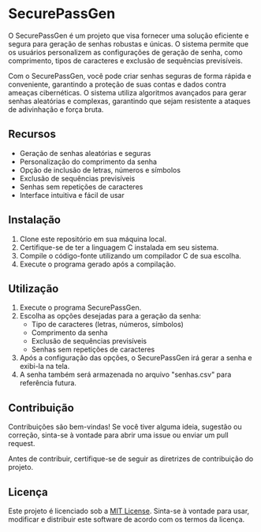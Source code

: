 # SecurePassGen

O SecurePassGen é um projeto que visa fornecer uma solução eficiente e segura para geração de senhas robustas e únicas. O sistema permite que os usuários personalizem as configurações de geração de senha, como comprimento, tipos de caracteres e exclusão de sequências previsíveis.

Com o SecurePassGen, você pode criar senhas seguras de forma rápida e conveniente, garantindo a proteção de suas contas e dados contra ameaças cibernéticas. O sistema utiliza algoritmos avançados para gerar senhas aleatórias e complexas, garantindo que sejam resistente a ataques de adivinhação e força bruta.

## Recursos

- Geração de senhas aleatórias e seguras
- Personalização do comprimento da senha
- Opção de inclusão de letras, números e símbolos
- Exclusão de sequências previsíveis
- Senhas sem repetições de caracteres
- Interface intuitiva e fácil de usar

## Instalação

1. Clone este repositório em sua máquina local.
2. Certifique-se de ter a linguagem C instalada em seu sistema.
3. Compile o código-fonte utilizando um compilador C de sua escolha.
4. Execute o programa gerado após a compilação.

## Utilização

1. Execute o programa SecurePassGen.
2. Escolha as opções desejadas para a geração da senha:
   - Tipo de caracteres (letras, números, símbolos)
   - Comprimento da senha
   - Exclusão de sequências previsíveis
   - Senhas sem repetições de caracteres
3. Após a configuração das opções, o SecurePassGen irá gerar a senha e exibi-la na tela.
4. A senha também será armazenada no arquivo "senhas.csv" para referência futura.

## Contribuição

Contribuições são bem-vindas! Se você tiver alguma ideia, sugestão ou correção, sinta-se à vontade para abrir uma issue ou enviar um pull request.

Antes de contribuir, certifique-se de seguir as diretrizes de contribuição do projeto.

## Licença

Este projeto é licenciado sob a [MIT License](LICENSE). Sinta-se à vontade para usar, modificar e distribuir este software de acordo com os termos da licença.
